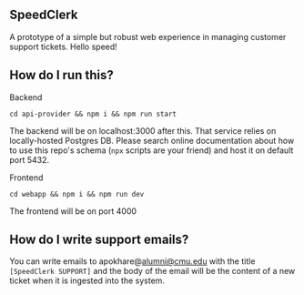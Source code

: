 <!-- # Code Challenge: Ticket Support Platform

## Objective
Design a ticket support platform similar to Zendesk. Users will send emails to a support email address. Each incoming email will be linked to an existing ticket if it belongs to a thread, or it will create a new ticket if it starts a new thread. The user should be able to update the status of a ticket, assign it to a user, and change the priority of the ticket. 


## Requirements
- Docker / Docker-compsoe
- Create a free Nylas account https://www.nylas.com/
- Create a dummy email address with either outlook or gmail / Or use your own
  
## Tasks

You are free to choose either Go, Python or Typescript for the API and any ORM of your choice. If you choose python we recommend FastAPI if you've work with it before. If you choose javascript/typescript we recommend nestjs + typeorm or prisma. For Go we recommend gin + entgo (or gorm but you will have to write more code)

#### Considerations
- A message will always have a thread id even if there is only one message in the thread.
- The nylas list messages api return all messages including received, sent but also drafts, etc. You might want to filter
- For this work effort yu can consider that a ticket can link to one thread only.


### Task 1 - Project Setup
1. **API Development:**
   - Develop an API that supports the following functionalities:
     - List all new tickets (Add filters to mask done tickets).
     - Update a ticket (status, assignee, priority).
     - List messages for a given ticket.
     - Connect a user's email inbox using Nylas.
     - Add a dockerfile and bring it in the docker compose file.
2. **Frontend Development:**
   - Develop a React web app that displays tickets.
   - When a ticket is clicked, display the corresponding thread.
   - The user should be able to update ticket statuses, assignee etc.

### Task 2 - Email Collection
1. **Workflow Scheduling:**
   - Use the Temporal SDK (Go/Python) to schedule a recurring workflow.
   - This workflow should fetch new messages or threads and ingest them into the system.
  
2. **Error Handling:**
   - Ensure no emails are lost.
   - Demonstrate handling of workflow failures and idempotency with emails.

### Task 3 -  Email Response
1. **API Endpoint:**
   - Add an API endpoint to enable users to respond to emails in a thread directly from the React app.

### Task 4 [BONUS] - Gring your imagination
   - What would you add to this app ? Show off your experience with LLMs or really anything that you can think of. It could also be some devops skills, CICD etc.

## Allowed Tools
- You are allowed to use any coding copilot or code generation tool.
- We recommend to use ChatGTP to generate mock messages and thread. 
- We recommend [Orval](https://orval.dev/) to generate React hooks for API calls.

## What's in there
- A Docker Compose file with:
  - A Postgres DB
  - Temporal server + UI
- A working React setup with:
  - React
  - Material-UI (MUI)
  - React Query (Feel free to use a different setup)

## Time Allocation
- **Total Time:** 6 hours

## Usefull commands
- Start docker-compose: `docker-compose up`
- Start the web app: `cd webapp && yarn dev` 

## Doc
- https://developer.nylas.com/docs/v3/quickstart/
- https://docs.temporal.io/

## Evaluation Criteria
- **Code Quality:** Clear, maintainable, and well-documented code.
- **Functionality:** Proper implementation of the required features.
- **Error Handling:** Robustness in handling edge cases and failures.
- **Testing:** We don;t expect you to fully bullet proof your app but show us some testing skills

## Submission Instructions
- **Repository:** Create a public GitHub repository for your project.
- **README:** Include a README file with setup instructions, explanations, and any assumptions made.
  
Good luck! -->


## SpeedClerk

A prototype of a simple but robust web experience in managing customer support tickets. Hello speed!

## How do I run this?

Backend

`cd api-provider && npm i && npm run start`

The backend will be on localhost:3000 after this. That service relies on locally-hosted Postgres DB. Please search online documentation about how to use this repo's schema (`npx` scripts are your friend) and host it on default port 5432.


Frontend

`cd webapp && npm i && npm run dev`

The frontend will be on port 4000

## How do I write support emails?

You can write emails to apokhare@alumni@cmu.edu with the title `[SpeedClerk SUPPORT]` and the body of the email will be the content of a new ticket when it is ingested into the system. 
